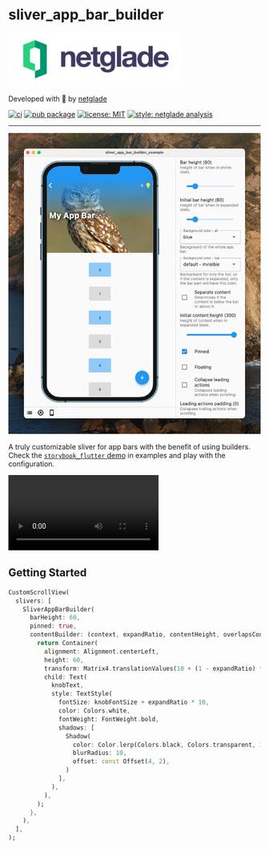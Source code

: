# sliver_app_bar_builder

<picture>
  <source media="(prefers-color-scheme: dark)" srcset="https://raw.githubusercontent.com/netglade/.github/main/assets/netglade_logo_light.png">
  <source media="(prefers-color-scheme: light)" srcset="https://raw.githubusercontent.com/netglade/.github/main/assets/netglade_logo_dark.png">
  <img alt="netglade" src="https://raw.githubusercontent.com/netglade/.github/main/assets/netglade_logo_dark.png">
</picture>

Developed with 💚 by [netglade][netglade_link]

[![ci][ci_badge]][ci_badge_link]
[![pub package][pub_badge]][pub_badge_link]
[![license: MIT][license_badge]][license_badge_link]
[![style: netglade analysis][style_badge]][style_badge_link]

---

![](docs/storybook.png)

A truly customizable sliver for app bars with the benefit of using builders.
Check the [`storybook_flutter` demo](example/README.md) in examples and play with the configuration.

![](docs/storybook.mov)

## Getting Started

```dart
CustomScrollView(
  slivers: [
    SliverAppBarBuilder(
      barHeight: 60,
      pinned: true,
      contentBuilder: (context, expandRatio, contentHeight, overlapsContent) {
        return Container(
          alignment: Alignment.centerLeft,
          height: 60,
          transform: Matrix4.translationValues(10 + (1 - expandRatio) * 40, expandRatio * 60, 0),
          child: Text(
            knobText,
            style: TextStyle(
              fontSize: knobFontSize + expandRatio * 10,
              color: Colors.white,
              fontWeight: FontWeight.bold,
              shadows: [
                Shadow(
                  color: Color.lerp(Colors.black, Colors.transparent, 1 - expandRatio) ?? Colors.transparent,
                  blurRadius: 10,
                  offset: const Offset(4, 2),
                )
              ],
            ),
          ),
        );
      },
    ),
  ],
);
```

[netglade_link]: https://netglade.cz/en

[ci_badge]: https://github.com/netglade/sliver_app_bar_builder/workflows/ci/badge.svg
[ci_badge_link]: https://github.com/netglade/sliver_app_bar_builder/actions
[license_badge]: https://img.shields.io/badge/license-MIT-blue.svg
[license_badge_link]: https://opensource.org/licenses/MIT
[pub_badge]: https://img.shields.io/pub/v/sliver_app_bar_builder.svg
[pub_badge_link]: https://pub.dartlang.org/packages/sliver_app_bar_builder
[style_badge]: https://img.shields.io/badge/style-sliver_app_bar_builder-26D07C.svg
[style_badge_link]: https://pub.dev/packages/sliver_app_bar_builder

